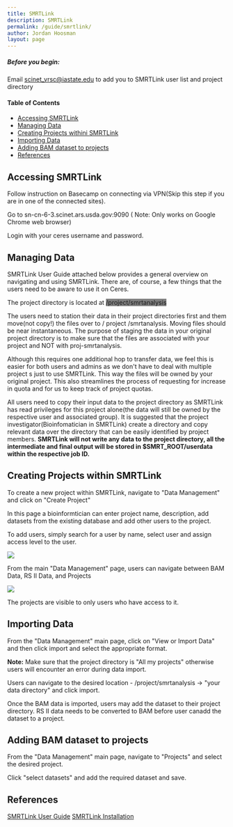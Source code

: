 ```yaml
---
title: SMRTLink
description: SMRTLink
permalink: /guide/smrtlink/
author: Jordan Hoosman
layout: page
---
```


##### Before you begin:
Email scinet_vrsc@iastate.edu to add you to SMRTLink user list and project directory

#### Table of Contents
* [Accessing SMRTLink](#accessing-smrtlink)
* [Managing Data](#managing-data)
* [Creating Projects withini SMRTLink](#creating-projects-within-smrtlink)
* [Importing Data](#importing-data)
* [Adding BAM dataset to projects](#adding-bam-dataset-to-projects)
* [References](#references)

## Accessing SMRTLink

Follow instruction on Basecamp on connecting via VPN(Skip this step if you are in one of the connected sites).

Go to sn-cn-6-3.scinet.ars.usda.gov:9090 ( Note: Only works on Google Chrome web browser)

Login with your ceres username and password.

## Managing Data

SMRTLink User Guide attached below provides a general overview on navigating and using SMRTLink. There are, of course, a few things that the users need to be aware to use it on Ceres.

The project directory is located at <span style="background-color:grey">/project/smrtanalysis</span>

The users need to station their data in their project directories first and them move(not copy!) the files over to / project /smrtanalysis. Moving files should be near instantaneous. The purpose of staging the data in your original project directory is to make sure that the files are associated with your project and NOT with proj-smrtanalysis.

Although this requires one additional hop to transfer data, we feel this is easier for both users and admins as we don't have to deal with multiple project s just to use SMRTLink. This way the files will be owned by your original project. This also streamlines the process of requesting for increase in quota and for us to keep track of project quotas.

All users need to copy their input data to the project directory as SMRTLink has read privileges for this project alone(the data will still be owned by the respective user and associated group). It is suggested that the project investigator(Bioinfomatician in SMRTLink) create a directory and copy relevant data over the directory that can be easily identified by project members. <b>SMRTLink will not write any data to the project directory, all the intermediate and final output will be stored in $SMRT_ROOT/userdata within the respective job ID.</b>

## Creating Projects within SMRTLink

To create a new project within SMRTLink, navigate to "Data Management" and click on "Create Project" 

In this page a bioinformtician can enter project name, description, add datasets from the existing database and add other users to the project.

To add users, simply search for a user by name, select user and assign access level to the user.

<img src="/assets/img/smrtlink1.png">

From the main "Data Management" page, users can navigate between BAM Data, RS II Data, and Projects

<img src="/assets/img/smrtlink2.png">

The projects are visible to only users who have access to it.

## Importing Data

From the "Data Management" main page, click on "View or Import Data" and then click import and select the appropriate format.

<b>Note:</b> Make sure that the project directory is "All my projects" otherwise users will encounter an error during data import.

Users can navigate to the desired location - /project/smrtanalysis -> "your data directory" and click import.

Once the BAM data is imported, users may add the dataset to their project directory. RS II data needs to be converted to BAM before user canadd the dataset to a project.

## Adding BAM dataset to projects

From the "Data Management" main page, navigate to "Projects" and select the desired project.

Click "select datasets" and add the required dataset and save.

## References

[SMRTLink User Guide](http://programs.pacificbiosciences.com/l/1652/2018-03-20/3wrpm5/1652/190672/SMRT_Link_User_Guide__v5.1.0_.pdf)
[SMRTLink Installation](https://wiki.its.iastate.edu/download/attachments/287113243/SMRT_Link_Installation_v501.pdf?version=1&modificationDate=1512494698000&api=v2)